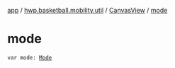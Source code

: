 [app](../../index.md) / [hwp.basketball.mobility.util](../index.md) / [CanvasView](index.md) / [mode](.)

# mode

`var mode: `[`Mode`](-mode/index.md)